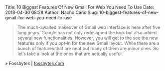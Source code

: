 Title: 10 Biggest Features Of New Gmail For Web You Need To Use
Date: 2018-04-30 08:28
Author: Nacho Cano
Slug: 10-biggest-features-of-new-gmail-for-web-you-need-to-use

> The much-awaited makeover of Gmail web interface is here after five long
> years. Google has not only redesigned the look but also added several new
> functionalities. However, you will get to the see the new features only if
> you opt-in for the new Gmail layout. While there are a bunch of features
> that are neat but many of them are minor ones. So let’s take a look at the
> ones that are actually useful.

» Fossbytes | [fossbytes.com][]

  [fossbytes.com]: https://fossbytes.com/new-gmail-features-web/
    "10 Biggest Features Of New Gmail For Web You Need To Use"
